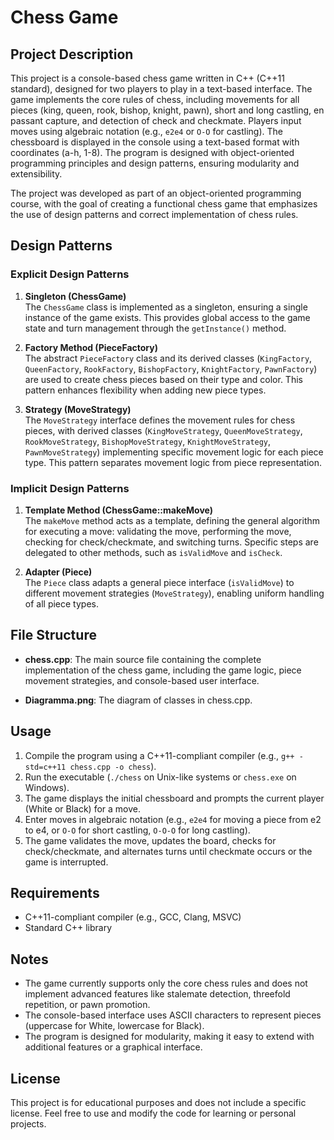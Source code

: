 # Chess Game

## Project Description

This project is a console-based chess game written in C++ (C++11 standard), designed for two players to play in a text-based interface. The game implements the core rules of chess, including movements for all pieces (king, queen, rook, bishop, knight, pawn), short and long castling, en passant capture, and detection of check and checkmate. Players input moves using algebraic notation (e.g., `e2e4` or `O-O` for castling). The chessboard is displayed in the console using a text-based format with coordinates (a-h, 1-8). The program is designed with object-oriented programming principles and design patterns, ensuring modularity and extensibility.

The project was developed as part of an object-oriented programming course, with the goal of creating a functional chess game that emphasizes the use of design patterns and correct implementation of chess rules.

## Design Patterns

### Explicit Design Patterns

1. **Singleton (ChessGame)**  
   The `ChessGame` class is implemented as a singleton, ensuring a single instance of the game exists. This provides global access to the game state and turn management through the `getInstance()` method.

2. **Factory Method (PieceFactory)**  
   The abstract `PieceFactory` class and its derived classes (`KingFactory`, `QueenFactory`, `RookFactory`, `BishopFactory`, `KnightFactory`, `PawnFactory`) are used to create chess pieces based on their type and color. This pattern enhances flexibility when adding new piece types.

3. **Strategy (MoveStrategy)**  
   The `MoveStrategy` interface defines the movement rules for chess pieces, with derived classes (`KingMoveStrategy`, `QueenMoveStrategy`, `RookMoveStrategy`, `BishopMoveStrategy`, `KnightMoveStrategy`, `PawnMoveStrategy`) implementing specific movement logic for each piece type. This pattern separates movement logic from piece representation.

### Implicit Design Patterns

1. **Template Method (ChessGame::makeMove)**  
   The `makeMove` method acts as a template, defining the general algorithm for executing a move: validating the move, performing the move, checking for check/checkmate, and switching turns. Specific steps are delegated to other methods, such as `isValidMove` and `isCheck`.

2. **Adapter (Piece)**  
   The `Piece` class adapts a general piece interface (`isValidMove`) to different movement strategies (`MoveStrategy`), enabling uniform handling of all piece types.

## File Structure

- **chess.cpp**: The main source file containing the complete implementation of the chess game, including the game logic, piece movement strategies, and console-based user interface.

- **Diagramma.png**: The diagram of classes in chess.cpp.

## Usage

1. Compile the program using a C++11-compliant compiler (e.g., `g++ -std=c++11 chess.cpp -o chess`).
2. Run the executable (`./chess` on Unix-like systems or `chess.exe` on Windows).
3. The game displays the initial chessboard and prompts the current player (White or Black) for a move.
4. Enter moves in algebraic notation (e.g., `e2e4` for moving a piece from e2 to e4, or `O-O` for short castling, `O-O-O` for long castling).
5. The game validates the move, updates the board, checks for check/checkmate, and alternates turns until checkmate occurs or the game is interrupted.

## Requirements

- C++11-compliant compiler (e.g., GCC, Clang, MSVC)
- Standard C++ library

## Notes

- The game currently supports only the core chess rules and does not implement advanced features like stalemate detection, threefold repetition, or pawn promotion.
- The console-based interface uses ASCII characters to represent pieces (uppercase for White, lowercase for Black).
- The program is designed for modularity, making it easy to extend with additional features or a graphical interface.

## License

This project is for educational purposes and does not include a specific license. Feel free to use and modify the code for learning or personal projects.
